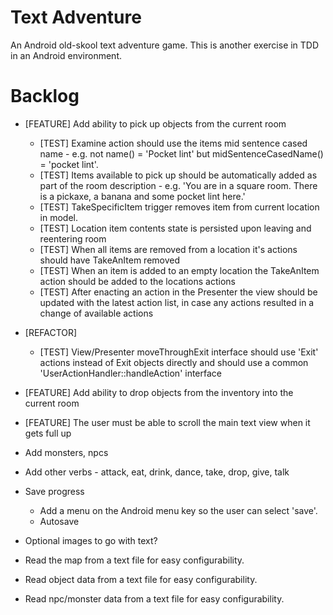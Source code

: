 Text Adventure
==============

An Android old-skool text adventure game. This is another exercise in TDD in an Android environment.

Backlog
=======

- [FEATURE] Add ability to pick up objects from the current room
  - [TEST] Examine action should use the items mid sentence cased name - e.g. not name() = 'Pocket lint' but midSentenceCasedName() = 'pocket lint'.
  - [TEST] Items available to pick up should be automatically added as part of the room description - e.g. 'You are in a square room. There is a pickaxe, a banana and some pocket lint here.'
  - [TEST] TakeSpecificItem trigger removes item from current location in model.
  - [TEST] Location item contents state is persisted upon leaving and reentering room
  - [TEST] When all items are removed from a location it's actions should have TakeAnItem removed
  - [TEST] When an item is added to an empty location the TakeAnItem action should be added to the locations actions
  - [TEST] After enacting an action in the Presenter the view should be updated with the latest action list, in case any actions resulted in a change of available actions
- [REFACTOR]
  - [TEST] View/Presenter moveThroughExit interface should use 'Exit' actions instead of Exit objects directly and should use a common 'UserActionHandler::handleAction' interface
- [FEATURE] Add ability to drop objects from the inventory into the current room
- [FEATURE] The user must be able to scroll the main text view when it gets full up


- Add monsters, npcs

- Add other verbs - attack, eat, drink, dance, take, drop, give, talk

- Save progress
  - Add a menu on the Android menu key so the user can select 'save'.
  - Autosave

- Optional images to go with text?

- Read the map from a text file for easy configurability.
- Read object data from a text file for easy configurability.
- Read npc/monster data from a text file for easy configurability.

